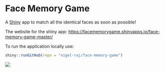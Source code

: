 #  Face Memory Game

A [Shiny](https://github.com/rstudio/shiny) app to match all the identical faces as soon as possible!

The website for the shiny app: https://facememorygame.shinyapps.io/face-memory-game-master/

To run the application locally use:

```r
shiny::runGitHub(repo = "nigel-raj/face-memory-game")
```


![](imgs/memory-hex.png)
